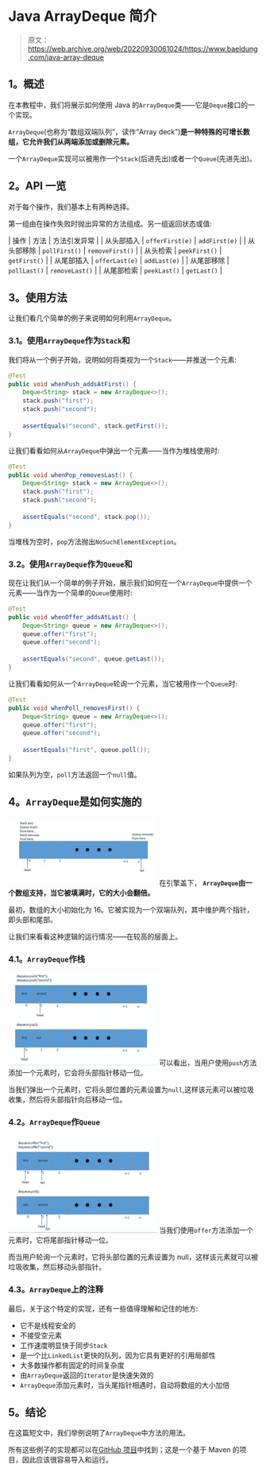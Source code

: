 # Java ArrayDeque 简介

> 原文：<https://web.archive.org/web/20220930061024/https://www.baeldung.com/java-array-deque>

## 1。概述

在本教程中，我们将展示如何使用 Java 的`ArrayDeque`类——它是`Deque`接口的一个实现。

`ArrayDeque`(也称为“数组双端队列”，读作“Array deck”)**是一种特殊的可增长数组，它允许我们从两端添加或删除元素。**

一个`ArrayDeque`实现可以被用作一个`Stack`(后进先出)或者一个`Queue`(先进先出)。

## 2。API 一览

对于每个操作，我们基本上有两种选择。

第一组由在操作失败时抛出异常的方法组成。另一组返回状态或值:

| 操作 | 方法 | 方法引发异常 |
| 从头部插入 | `offerFirst(e)` | `addFirst(e)` |
| 从头部移除 | `pollFirst()` | `removeFirst()` |
| 从头检索 | `peekFirst()` | `getFirst()` |
| 从尾部插入 | `offerLast(e)` | `addLast(e)` |
| 从尾部移除 | `pollLast()` | `removeLast()` |
| 从尾部检索 | `peekLast()` | `getLast()` |

## 3。使用方法

让我们看几个简单的例子来说明如何利用`ArrayDeque`。

### 3.1。使用`ArrayDeque`作为`Stack`和

我们将从一个例子开始，说明如何将类视为一个`Stack`——并推送一个元素:

```java
@Test
public void whenPush_addsAtFirst() {
    Deque<String> stack = new ArrayDeque<>();
    stack.push("first");
    stack.push("second");

    assertEquals("second", stack.getFirst());
} 
```

让我们看看如何从`ArrayDeque`中弹出一个元素——当作为堆栈使用时:

```java
@Test
public void whenPop_removesLast() {
    Deque<String> stack = new ArrayDeque<>();
    stack.push("first");
    stack.push("second");

    assertEquals("second", stack.pop());
} 
```

当堆栈为空时，`pop`方法抛出`NoSuchElementException`。

### 3.2。使用`ArrayDeque`作为`Queue`和

现在让我们从一个简单的例子开始，展示我们如何在一个`ArrayDeque`中提供一个元素——当作为一个简单的`Queue`使用时:

```java
@Test
public void whenOffer_addsAtLast() {
    Deque<String> queue = new ArrayDeque<>();
    queue.offer("first");
    queue.offer("second");

    assertEquals("second", queue.getLast());
} 
```

让我们看看如何从一个`ArrayDeque`轮询一个元素，当它被用作一个`Queue`时:

```java
@Test
public void whenPoll_removesFirst() {
    Deque<String> queue = new ArrayDeque<>();
    queue.offer("first");
    queue.offer("second");

    assertEquals("first", queue.poll());
} 
```

如果队列为空，`poll`方法返回一个`null`值。

## 4。`ArrayDeque`是如何实施的

[![ArrayDeque](img/e2ba091d0f635ce2861647339907c185.png)](/web/20221126223607/https://www.baeldung.com/wp-content/uploads/2017/11/ArrayDeque.jpg) 
在引擎盖下， **`ArrayDeque`由一个数组支持，当它被填满时，它的大小会翻倍。**

最初，数组的大小初始化为 16。它被实现为一个双端队列，其中维护两个指针，即头部和尾部。

让我们来看看这种逻辑的运行情况——在较高的层面上。

### 4.1。`ArrayDeque`作栈

[![Stack](img/2e3234b769d5af9eb1cc69b2cd0e9c57.png)](/web/20221126223607/https://www.baeldung.com/wp-content/uploads/2017/11/Stack.jpg) 
可以看出，当用户使用`push`方法添加一个元素时，它会将头部指针移动一位。

当我们弹出一个元素时，它将头部位置的元素设置为`null`,这样该元素可以被垃圾收集，然后将头部指针向后移动一位。

### 4.2。`ArrayDeque`作`Queue`

[![Queue](img/3e0574b20896a79cb570a58c19d15af1.png)](/web/20221126223607/https://www.baeldung.com/wp-content/uploads/2017/11/Queue.jpg) 
当我们使用`offer`方法添加一个元素时，它将尾部指针移动一位。

而当用户轮询一个元素时，它将头部位置的元素设置为 null，这样该元素就可以被垃圾收集，然后移动头部指针。

### 4.3。`ArrayDeque`上的注释

最后，关于这个特定的实现，还有一些值得理解和记住的地方:

*   它不是线程安全的
*   不接受空元素
*   工作速度明显快于同步`Stack`
*   是一个比`LinkedList`更快的队列，因为它具有更好的引用局部性
*   大多数操作都有固定的时间复杂度
*   由`ArrayDeque`返回的`Iterator`是快速失效的
*   `ArrayDeque`添加元素时，当头尾指针相遇时，自动将数组的大小加倍

## 5。结论

在这篇短文中，我们举例说明了`ArrayDeque`中方法的用法。

所有这些例子的实现都可以在[GitHub 项目](https://web.archive.org/web/20221126223607/https://github.com/eugenp/tutorials/tree/master/core-java-modules/core-java-collections "ArrayDeque in Java on Github")中找到；这是一个基于 Maven 的项目，因此应该很容易导入和运行。
